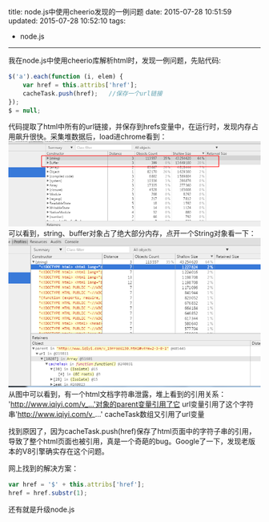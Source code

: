 title: node.js中使用cheerio发现的一例问题
date: 2015-07-28 10:51:59
updated: 2015-07-28 10:52:10
tags:
- node.js
---

我在node.js中使用cheerio库解析html时，发现一例问题，先贴代码:
```js
$('a').each(function (i, elem) {
    var href = this.attribs['href'];
    cacheTask.push(href);   //保存一个url链接
});
$ = null;
```
代码提取了html中所有的url链接，并保存到hrefs变量中，在运行时，发现内存占用飙升很快。采集堆数据后，load进chrome看到：
![cheerio_heap1.png](/images/cheerio_heap1.png)
可以看到，string、buffer对象占了绝大部分内存，点开一个String对象看一下：
![cheerio_heap2.png](/images/cheerio_heap2.png)
从图中可以看到，有一个html文档字符串泄露，堆上看到的引用关系：
'http://www.iqiyi.com/v_...'对象的parent变量引用了它
url变量引用了这个字符串'http://www.iqiyi.com/v_...'
cacheTask数组又引用了url变量

找到原因了，因为cacheTask.push(href)保存了html页面中的字符子串的引用，导致了整个html页面也被引用，真是一个奇葩的bug。Google了一下，发现老版本的V8引擎确实存在这个问题。

网上找到的解决方案：
```js
var href = '$' + this.attribs['href'];
href = href.substr(1);
```
还有就是升级node.js